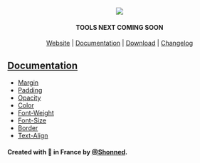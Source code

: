 <h1 align="center">
  <a href="https://shonned.github.io/tools-css/"><img src="https://i.ibb.co/B49nkwB/banner.png" /></a>
  <br>
</h1>

<h4 align="center"><b>TOOLS NEXT COMING SOON</b></h4>

<p align="center">
  <a href="https://shonned.github.io/tools-css/">Website</a>&nbsp;|&nbsp;<a href="#documentation">Documentation</a>&nbsp;|&nbsp;<a href="https://github.com/Shonned/GETTools/releases">Download</a>&nbsp;|&nbsp;<a href="CHANGELOG.md">Changelog</a>
</p>
  
## [Documentation](https://shonned.github.io/tools-css/doc.html)

* [Margin](https://shonned.github.io/tools-css/doc.html#Margin)
* [Padding](https://shonned.github.io/tools-css/doc.html#Padding)
* [Opacity](https://shonned.github.io/tools-css/doc.html#Opacity)
* [Color](https://shonned.github.io/tools-css/doc.html#Color)
* [Font-Weight](https://shonned.github.io/tools-css/doc.html#FW)
* [Font-Size](https://shonned.github.io/tools-css/doc.html#FS)
* [Border](https://shonned.github.io/tools-css/doc.html#B)
* [Text-Align](https://shonned.github.io/tools-css/doc.html#TA)

#### Created with 🥖 in France by [@Shonned](https://github.com/Shonned/).
